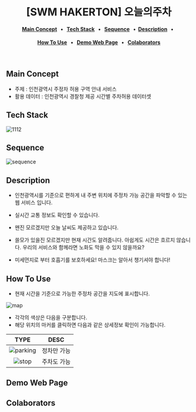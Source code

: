 <h1 align='center'> [SWM HAKERTON] 오늘의주차</h1>

<h4 align="center">
	<a href="#main-concept">Main Concept</a> &nbsp; • &nbsp; 
    <a href="#tech-stack">Tech Stack</a> &nbsp; • &nbsp;   
    <a href="#sequence">Sequence</a> &nbsp; •&nbsp;  
    <a href="#description">Description</a> &nbsp; • &nbsp;  
</h4>
<h4 align="center">
    <a href="#how-to-use">How To Use</a> &nbsp; • &nbsp;
    <a href="#demo-web-page">Demo Web Page</a> &nbsp; • &nbsp;
	<a href="#colaborators">Colaborators</a>
</h4>

<br>

## Main Concept

- 주제 : 인천광역시 주정차 허용 구역 안내 서비스
- 활용 데이터 : 인천광역시 경찰청 제공 시간별 주차허용 데이터셋



## Tech Stack
![1112](https://user-images.githubusercontent.com/42796949/118161360-70f39500-b45a-11eb-957a-9cde6f179cf7.png)



## Sequence
![sequence](https://user-images.githubusercontent.com/42796949/118160482-52d96500-b459-11eb-877b-09d898c91325.png)

## Description

- 인천광역시를 기준으로 편하게 내 주변 위치에 주정차 가능 공간을 파악할 수 있는 웹 서비스 입니다.

- 실시간 교통 정보도 확인할 수 있습니다.

- 왠진 모르겠지만 오늘 날씨도 제공하고 있습니다.

- 쓸모가 있을진 모르겠지만 현재 시간도 알려줍니다. 아쉽게도 시간은 흐르지 않습니다. 우리의 서비스와 함께라면 노화도 막을 수 있지 않을까요?

- 미세먼지로 부터 호흡기를 보호하세요! 마스크는 알아서 챙기셔야 합니다!

## How To Use

- 현재 시간을 기준으로 가능한 주정차 공간을 지도에 표시합니다.

![map](https://user-images.githubusercontent.com/48883344/118161584-b87a2100-b45a-11eb-8d8d-98889039c35d.PNG)

- 각각의 색상은 다음을 구분합니다.
- 해당 위치의 마커를 클릭하면 다음과 같은 상세정보 확인이 가능합니다.

|TYPE|DESC|
|:---:|:---:|
|![parking](https://user-images.githubusercontent.com/48883344/118161025-0c383a80-b45a-11eb-9881-aa504339dc20.PNG)| 정차만 가능 |
|![stop](https://user-images.githubusercontent.com/48883344/118161033-0d696780-b45a-11eb-8aa4-0a35799fb544.PNG)| 주차도 가능|


## Demo Web Page

## Colaborators
